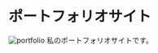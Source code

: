 # ポートフォリオサイト
![portfolio](https://user-images.githubusercontent.com/66525257/98961461-ed0f2d80-2548-11eb-8e67-c1b5c8c83244.png)
私のポートフォリオサイトです。
